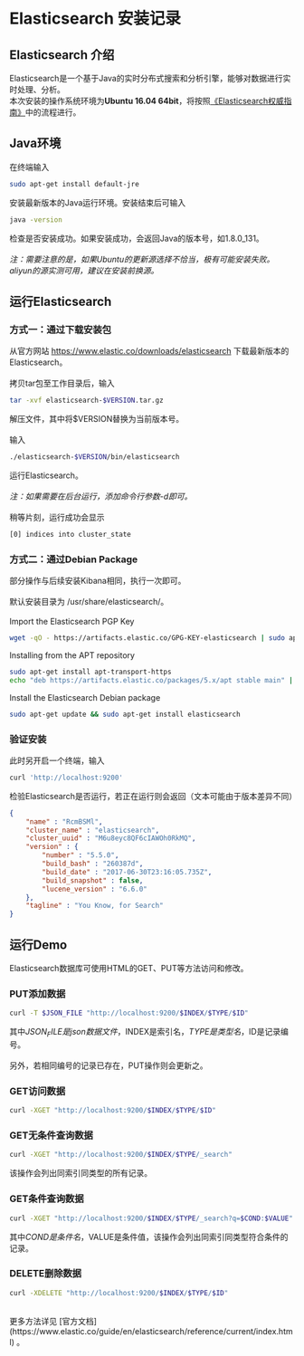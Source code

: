 # Elasticsearch 安装记录

## Elasticsearch 介绍
Elasticsearch是一个基于Java的实时分布式搜索和分析引擎，能够对数据进行实时处理、分析。<br>
本次安装的操作系统环境为**Ubuntu 16.04 64bit**，将按照[《Elasticsearch权威指南》](https://github.com/looly/elasticsearch-definitive-guide-cn)中的流程进行。

## Java环境
在终端输入
```sh
sudo apt-get install default-jre
```
安装最新版本的Java运行环境。安装结束后可输入
```sh
java -version
```
检查是否安装成功。如果安装成功，会返回Java的版本号，如1.8.0_131。<br><br>
*注：需要注意的是，如果Ubuntu的更新源选择不恰当，极有可能安装失败。aliyun的源实测可用，建议在安装前换源。*

## 运行Elasticsearch
### 方式一：通过下载安装包
从官方网站 https://www.elastic.co/downloads/elasticsearch 下载最新版本的Elasticsearch。<br><br>
拷贝tar包至工作目录后，输入
```sh
tar -xvf elasticsearch-$VERSION.tar.gz
```
解压文件，其中将$VERSION替换为当前版本号。<br><br>
输入
```sh
./elasticsearch-$VERSION/bin/elasticsearch
```
运行Elasticsearch。<br><br>
*注：如果需要在后台运行，添加命令行参数-d即可。*<br><br>
稍等片刻，运行成功会显示
```sh
[0] indices into cluster_state
```

### 方式二：通过Debian Package
部分操作与后续安装Kibana相同，执行一次即可。<br><br>
默认安装目录为 /usr/share/elasticsearch/。<br><br>
Import the Elasticsearch PGP Key
```sh
wget -qO - https://artifacts.elastic.co/GPG-KEY-elasticsearch | sudo apt-key add -
```
Installing from the APT repository
```sh
sudo apt-get install apt-transport-https
echo "deb https://artifacts.elastic.co/packages/5.x/apt stable main" | sudo tee -a /etc/apt/sources.list.d/elastic-5.x.list
```
Install the Elasticsearch Debian package
```sh
sudo apt-get update && sudo apt-get install elasticsearch
```

### 验证安装
此时另开启一个终端，输入
```sh
curl 'http://localhost:9200'
```
检验Elasticsearch是否运行，若正在运行则会返回（文本可能由于版本差异不同）
```json
{
    "name" : "RcmBSMl",
    "cluster_name" : "elasticsearch",
    "cluster_uuid" : "M6u8eyc8QF6cIAWOh0RkMQ",
    "version" : {
        "number" : "5.5.0",
        "build_bash" : "260387d",
        "build_date" : "2017-06-30T23:16:05.735Z",
        "build_snapshot" : false,
        "lucene_version" : "6.6.0"
    },
    "tagline" : "You Know, for Search"
}
```

## 运行Demo
Elasticsearch数据库可使用HTML的GET、PUT等方法访问和修改。

### PUT添加数据
```sh
curl -T $JSON_FILE "http://localhost:9200/$INDEX/$TYPE/$ID"
```
其中$JSON_FILE是json数据文件，$INDEX是索引名，$TYPE是类型名，$ID是记录编号。<br><br>
另外，若相同编号的记录已存在，PUT操作则会更新之。

### GET访问数据
```sh
curl -XGET "http://localhost:9200/$INDEX/$TYPE/$ID"
```

### GET无条件查询数据
```sh
curl -XGET "http://localhost:9200/$INDEX/$TYPE/_search"
```
该操作会列出同索引同类型的所有记录。

### GET条件查询数据
```sh
curl -XGET "http://localhost:9200/$INDEX/$TYPE/_search?q=$COND:$VALUE"
```
其中$COND是条件名，$VALUE是条件值，该操作会列出同索引同类型符合条件的记录。

### DELETE删除数据
```sh
curl -XDELETE "http://localhost:9200/$INDEX/$TYPE/$ID"
```
<br>
更多方法详见 [官方文档](https://www.elastic.co/guide/en/elasticsearch/reference/current/index.html) 。
